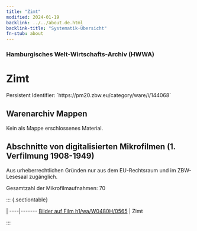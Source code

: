 ```yaml
---
title: "Zimt"
modified: 2024-01-19
backlink: ../../about.de.html
backlink-title: "Systematik-Übersicht"
fn-stub: about
---
```


### Hamburgisches Welt-Wirtschafts-Archiv (HWWA)

# Zimt

<div class="hint">Persistent Identifier: `https://pm20.zbw.eu/category/ware/i/144068`</div>







## Warenarchiv Mappen





Kein als Mappe erschlossenes Material.



<a id="filmsections" />

## Abschnitte von digitalisierten Mikrofilmen (1. Verfilmung 1908-1949)

<p>Aus urheberrechtlichen Gründen nur aus dem EU-Rechtsraum und im ZBW-Lesesaal zugänglich.</p>


<p>Gesamtzahl der Mikrofilmaufnahmen: 70</p>





::: {.sectiontable}

 | 
----|-------
<a class="btn" href="https://pm20.zbw.eu/film/h1/wa/W0480H/0565" rel="nofollow">Bilder auf Film h1/wa/W0480H/0565</a> | Zimt


:::
















